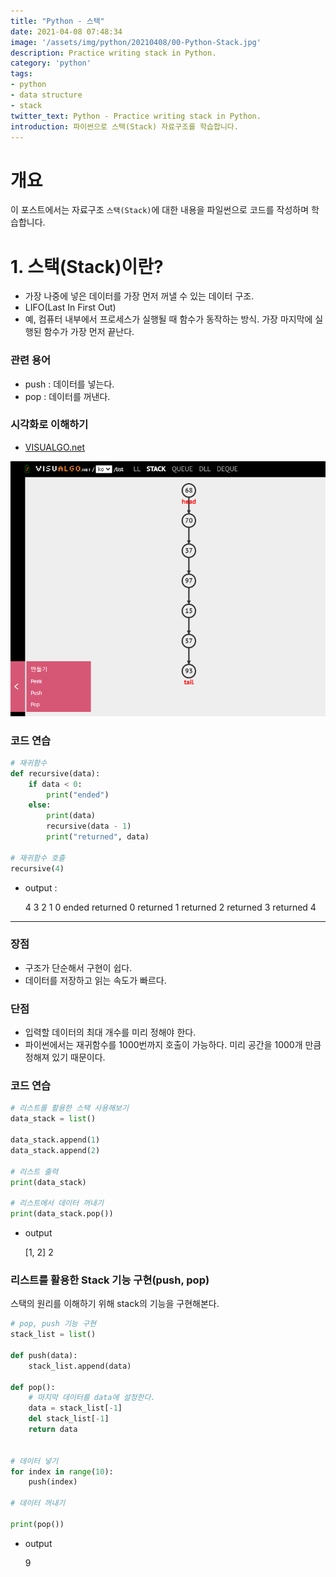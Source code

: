 ```yaml
---
title: "Python - 스택"
date: 2021-04-08 07:48:34
image: '/assets/img/python/20210408/00-Python-Stack.jpg'
description: Practice writing stack in Python.
category: 'python'
tags:
- python
- data structure
- stack
twitter_text: Python - Practice writing stack in Python.
introduction: 파이썬으로 스택(Stack) 자료구조를 학습합니다.
---
```


# 개요

이 포스트에서는 자료구조 `스택(Stack)`에 대한 내용을 파일썬으로 코드를 작성하며 학습합니다.

# 1. 스택(Stack)이란?

- 가장 나중에 넣은 데이터를 가장 먼저 꺼낼 수 있는 데이터 구조.
- LIFO(Last In First Out)
- 예, 컴퓨터 내부에서 프로세스가 실행될 때 함수가 동작하는 방식. 가장 마지막에 실행된 함수가 가장 먼저 끝난다.

### 관련 용어

- push : 데이터를 넣는다.
- pop : 데이터를 꺼낸다.

### 시각화로 이해하기

- [VISUALGO.net](https://visualgo.net/ko/list)

![그림1.](/assets/img/python/20210408/01-visualgo-stack.png)


### 코드 연습

```python
# 재귀함수
def recursive(data):
    if data < 0:
        print("ended")
    else:
        print(data)
        recursive(data - 1)
        print("returned", data)

# 재귀함수 호출
recursive(4)
```

- output :

    4
    3
    2
    1
    0
    ended
    returned 0
    returned 1
    returned 2
    returned 3
    returned 4
---


### 장점

- 구조가 단순해서 구현이 쉽다.
- 데이터를 저장하고 읽는 속도가 빠르다.


### 단점

- 입력할 데이터의 최대 개수를 미리 정해야 한다.
- 파이썬에서는 재귀함수를 1000번까지 호출이 가능하다. 미리 공간을 1000개 만큼 정해져 있기 때문이다.


### 코드 연습

```python
# 리스트를 활용한 스택 사용해보기
data_stack = list()

data_stack.append(1)
data_stack.append(2)

# 리스트 출력
print(data_stack) 

# 리스트에서 데이터 꺼내기
print(data_stack.pop())

```

- output

    [1, 2]
    2


### 리스트를 활용한 Stack 기능 구현(push, pop)

스택의 원리를 이해하기 위해 stack의 기능을 구현해본다.

```python
# pop, push 기능 구현
stack_list = list()

def push(data):
    stack_list.append(data)

def pop():
    # 마지막 데이터를 data에 설정한다.
    data = stack_list[-1]
    del stack_list[-1]
    return data


# 데이터 넣기
for index in range(10):
    push(index)

# 데이터 꺼내기

print(pop())
```


- output

    9


